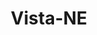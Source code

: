 ---
title: Vista-NE
slug: vista-ne
f_state:
- cms/state/nebraska.md
f_locations:
- cms/payday-loan/american-check-casher-4189.md
- cms/payday-loan/american-check-casher-4190.md
- cms/payday-loan/check-into-cash-inc-13079.md
- cms/payday-loan/ez-money-check-cashing-17335.md
- cms/payday-loan/midwest-check-cashing-inc-20877.md
- cms/payday-loan/payday-express-23872.md
- cms/payday-loan/payday-express-check-cashing-service-23920.md
- cms/payday-loan/red-d-ca-h-25789.md
- cms/payday-loan/red-d-cash-25794.md
updated-on: '2024-05-30T13:41:28.615Z'
created-on: '2024-05-30T13:41:28.615Z'
published-on: '2024-05-30T13:54:32.469Z'
f_city: Vista
layout: '[city].html'
tags: city
---